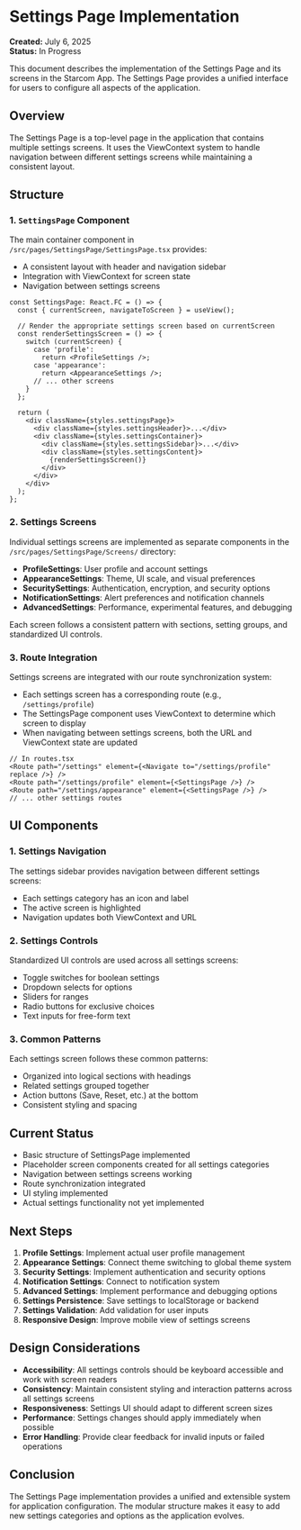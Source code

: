 # Settings Page Implementation

**Created:** July 6, 2025  
**Status:** In Progress

This document describes the implementation of the Settings Page and its screens in the Starcom App. The Settings Page provides a unified interface for users to configure all aspects of the application.

## Overview

The Settings Page is a top-level page in the application that contains multiple settings screens. It uses the ViewContext system to handle navigation between different settings screens while maintaining a consistent layout.

## Structure

### 1. `SettingsPage` Component

The main container component in `/src/pages/SettingsPage/SettingsPage.tsx` provides:

- A consistent layout with header and navigation sidebar
- Integration with ViewContext for screen state
- Navigation between settings screens

```tsx
const SettingsPage: React.FC = () => {
  const { currentScreen, navigateToScreen } = useView();
  
  // Render the appropriate settings screen based on currentScreen
  const renderSettingsScreen = () => {
    switch (currentScreen) {
      case 'profile':
        return <ProfileSettings />;
      case 'appearance':
        return <AppearanceSettings />;
      // ... other screens
    }
  };
  
  return (
    <div className={styles.settingsPage}>
      <div className={styles.settingsHeader}>...</div>
      <div className={styles.settingsContainer}>
        <div className={styles.settingsSidebar}>...</div>
        <div className={styles.settingsContent}>
          {renderSettingsScreen()}
        </div>
      </div>
    </div>
  );
};
```

### 2. Settings Screens

Individual settings screens are implemented as separate components in the `/src/pages/SettingsPage/Screens/` directory:

- **ProfileSettings**: User profile and account settings
- **AppearanceSettings**: Theme, UI scale, and visual preferences
- **SecuritySettings**: Authentication, encryption, and security options
- **NotificationSettings**: Alert preferences and notification channels
- **AdvancedSettings**: Performance, experimental features, and debugging

Each screen follows a consistent pattern with sections, setting groups, and standardized UI controls.

### 3. Route Integration

Settings screens are integrated with our route synchronization system:

- Each settings screen has a corresponding route (e.g., `/settings/profile`)
- The SettingsPage component uses ViewContext to determine which screen to display
- When navigating between settings screens, both the URL and ViewContext state are updated

```tsx
// In routes.tsx
<Route path="/settings" element={<Navigate to="/settings/profile" replace />} />
<Route path="/settings/profile" element={<SettingsPage />} />
<Route path="/settings/appearance" element={<SettingsPage />} />
// ... other settings routes
```

## UI Components

### 1. Settings Navigation

The settings sidebar provides navigation between different settings screens:

- Each settings category has an icon and label
- The active screen is highlighted
- Navigation updates both ViewContext and URL

### 2. Settings Controls

Standardized UI controls are used across all settings screens:

- Toggle switches for boolean settings
- Dropdown selects for options
- Sliders for ranges
- Radio buttons for exclusive choices
- Text inputs for free-form text

### 3. Common Patterns

Each settings screen follows these common patterns:

- Organized into logical sections with headings
- Related settings grouped together
- Action buttons (Save, Reset, etc.) at the bottom
- Consistent styling and spacing

## Current Status

- Basic structure of SettingsPage implemented
- Placeholder screen components created for all settings categories
- Navigation between settings screens working
- Route synchronization integrated
- UI styling implemented
- Actual settings functionality not yet implemented

## Next Steps

1. **Profile Settings**: Implement actual user profile management
2. **Appearance Settings**: Connect theme switching to global theme system
3. **Security Settings**: Implement authentication and security options
4. **Notification Settings**: Connect to notification system
5. **Advanced Settings**: Implement performance and debugging options
6. **Settings Persistence**: Save settings to localStorage or backend
7. **Settings Validation**: Add validation for user inputs
8. **Responsive Design**: Improve mobile view of settings screens

## Design Considerations

- **Accessibility**: All settings controls should be keyboard accessible and work with screen readers
- **Consistency**: Maintain consistent styling and interaction patterns across all settings screens
- **Responsiveness**: Settings UI should adapt to different screen sizes
- **Performance**: Settings changes should apply immediately when possible
- **Error Handling**: Provide clear feedback for invalid inputs or failed operations

## Conclusion

The Settings Page implementation provides a unified and extensible system for application configuration. The modular structure makes it easy to add new settings categories and options as the application evolves.
